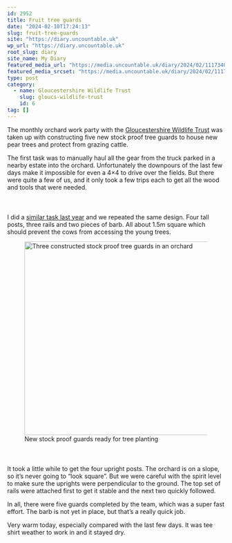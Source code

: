 ```yaml
---
id: 2952
title: Fruit tree guards
date: "2024-02-10T17:24:13"
slug: fruit-tree-guards
site: "https://diary.uncountable.uk"
wp_url: "https://diary.uncountable.uk"
root_slug: diary
site_name: My Diary
featured_media_url: "https://media.uncountable.uk/diary/2024/02/11173401/IMG20240210120137.webp"
featured_media_srcset: "https://media.uncountable.uk/diary/2024/02/11173401/IMG20240210120137-300x146.webp 300w, https://media.uncountable.uk/diary/2024/02/11173401/IMG20240210120137-1024x499.webp 1024w, https://media.uncountable.uk/diary/2024/02/11173401/IMG20240210120137-150x150.webp 150w, https://media.uncountable.uk/diary/2024/02/11173401/IMG20240210120137-640x312.webp 640w, https://media.uncountable.uk/diary/2024/02/11173401/IMG20240210120137.webp 2000w"
type: post
category:
  - name: Gloucestershire Wildlife Trust
    slug: gloucs-wildlife-trust
    id: 6
tag: []
---
```



<p>The monthly orchard work party with the <a href="https://www.gloucestershirewildlifetrust.co.uk/volunteer">Gloucestershire Wildlife Trust</a> was taken up with constructing five new stock proof tree guards to house new pear trees and protect from grazing cattle.</p>



<p>The first task was to manually haul all the gear from the truck parked in a nearby estate into the orchard.  Unfortunately the downpours of the last few days make it impossible for even a 4&#215;4 to drive over the fields.  But there were quite a few of us, and it only took a few trips each to get all the wood and tools that were needed.</p>


<style>.kb-row-layout-id2952_293613-b9 > .kt-row-column-wrap{align-content:start;}:where(.kb-row-layout-id2952_293613-b9 > .kt-row-column-wrap) > .wp-block-kadence-column{justify-content:start;}.kb-row-layout-id2952_293613-b9 > .kt-row-column-wrap{column-gap:var(--global-kb-gap-md, 2rem);row-gap:var(--global-kb-gap-md, 2rem);padding-top:var(--global-kb-spacing-sm, 1.5rem);padding-bottom:var(--global-kb-spacing-sm, 1.5rem);grid-template-columns:repeat(2, minmax(0, 1fr));}.kb-row-layout-id2952_293613-b9 > .kt-row-layout-overlay{opacity:0.30;}@media all and (max-width: 1024px){.kb-row-layout-id2952_293613-b9 > .kt-row-column-wrap{grid-template-columns:repeat(2, minmax(0, 1fr));}}@media all and (max-width: 767px){.kb-row-layout-id2952_293613-b9 > .kt-row-column-wrap{grid-template-columns:minmax(0, 1fr);}.kb-row-layout-id2952_293613-b9 > .kt-row-column-wrap > .wp-block-kadence-column:nth-of-type(1){order:2;}.kb-row-layout-id2952_293613-b9 > .kt-row-column-wrap > .wp-block-kadence-column:nth-of-type(2){order:1;}.kb-row-layout-id2952_293613-b9 > .kt-row-column-wrap > .wp-block-kadence-column:nth-of-type(3){order:12;}.kb-row-layout-id2952_293613-b9 > .kt-row-column-wrap > .wp-block-kadence-column:nth-of-type(4){order:11;}.kb-row-layout-id2952_293613-b9 > .kt-row-column-wrap > .wp-block-kadence-column:nth-of-type(5){order:22;}.kb-row-layout-id2952_293613-b9 > .kt-row-column-wrap > .wp-block-kadence-column:nth-of-type(6){order:21;}.kb-row-layout-id2952_293613-b9 > .kt-row-column-wrap > .wp-block-kadence-column:nth-of-type(7){order:32;}.kb-row-layout-id2952_293613-b9 > .kt-row-column-wrap > .wp-block-kadence-column:nth-of-type(8){order:31;}}</style><div class="kb-row-layout-wrap kb-row-layout-id2952_293613-b9 alignnone wp-block-kadence-rowlayout"><div class="kt-row-column-wrap kt-has-2-columns kt-row-layout-equal kt-tab-layout-inherit kt-mobile-layout-row kt-row-valign-top">
<style>.kadence-column2952_51d658-28 > .kt-inside-inner-col,.kadence-column2952_51d658-28 > .kt-inside-inner-col:before{border-top-left-radius:0px;border-top-right-radius:0px;border-bottom-right-radius:0px;border-bottom-left-radius:0px;}.kadence-column2952_51d658-28 > .kt-inside-inner-col{column-gap:var(--global-kb-gap-sm, 1rem);}.kadence-column2952_51d658-28 > .kt-inside-inner-col{flex-direction:column;}.kadence-column2952_51d658-28 > .kt-inside-inner-col > .aligncenter{width:100%;}.kadence-column2952_51d658-28 > .kt-inside-inner-col:before{opacity:0.3;}.kadence-column2952_51d658-28{position:relative;}@media all and (max-width: 1024px){.kadence-column2952_51d658-28 > .kt-inside-inner-col{flex-direction:column;justify-content:center;}}@media all and (max-width: 767px){.kadence-column2952_51d658-28 > .kt-inside-inner-col{flex-direction:column;justify-content:center;}}</style>
<div class="wp-block-kadence-column kadence-column2952_51d658-28"><div class="kt-inside-inner-col">
<p>I did a <a href="https://diary.uncountable.uk/2023/03/planting-and-protecting-trees/">similar task last year</a> and we repeated the same design.  Four tall posts, three rails and two pieces of barb.  All about 1.5m square which should prevent the cows from accessing the young trees.</p>
</div></div>


<style>.kadence-column2952_04d088-3e > .kt-inside-inner-col,.kadence-column2952_04d088-3e > .kt-inside-inner-col:before{border-top-left-radius:0px;border-top-right-radius:0px;border-bottom-right-radius:0px;border-bottom-left-radius:0px;}.kadence-column2952_04d088-3e > .kt-inside-inner-col{column-gap:var(--global-kb-gap-sm, 1rem);}.kadence-column2952_04d088-3e > .kt-inside-inner-col{flex-direction:column;}.kadence-column2952_04d088-3e > .kt-inside-inner-col > .aligncenter{width:100%;}.kadence-column2952_04d088-3e > .kt-inside-inner-col:before{opacity:0.3;}.kadence-column2952_04d088-3e{position:relative;}@media all and (max-width: 1024px){.kadence-column2952_04d088-3e > .kt-inside-inner-col{flex-direction:column;justify-content:center;}}@media all and (max-width: 767px){.kadence-column2952_04d088-3e > .kt-inside-inner-col{flex-direction:column;justify-content:center;}}</style>
<div class="wp-block-kadence-column kadence-column2952_04d088-3e"><div class="kt-inside-inner-col">
<figure class="wp-block-image size-large"><img loading="lazy" decoding="async" width="1024" height="448" src="https://media.uncountable.uk/diary/2024/02/11173400/IMG20240210130550-1024x448.webp" alt="Three constructed stock proof tree guards in an orchard" class="wp-image-2955" srcset="https://media.uncountable.uk/diary/2024/02/11173400/IMG20240210130550-1024x448.webp 1024w, https://media.uncountable.uk/diary/2024/02/11173400/IMG20240210130550-300x131.webp 300w, https://media.uncountable.uk/diary/2024/02/11173400/IMG20240210130550-640x280.webp 640w, https://media.uncountable.uk/diary/2024/02/11173400/IMG20240210130550.webp 2000w" sizes="auto, (max-width: 1024px) 100vw, 1024px" /><figcaption class="wp-element-caption">New stock proof guards ready for tree planting</figcaption></figure>
</div></div>

</div></div>


<p>It took a little while to get the four upright posts.  The orchard is on a slope, so it&#8217;s never going to &#8220;look square&#8221;.  But we were careful with the spirit level to make sure the uprights were perpendicular to the ground.  The top set of rails were attached first to get it stable and the next two quickly followed.  </p>



<p>In all, there were five guards completed by the team, which was a super fast effort.  The barb is not yet in place, but that&#8217;s a really quick job.</p>



<p>Very warm today, especially compared with the last few days.  It was tee shirt weather to work in and it stayed dry.</p>
